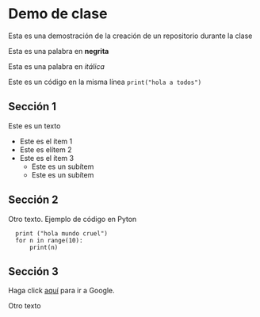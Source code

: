 # Demo de clase
Esta es una demostración de la creación de un repositorio durante la clase

Esta es una palabra en **negrita**

Esta es una palabra en *itálica*

Este es un código en la misma línea `print("hola a todos")`

## Sección 1
Este es un texto
* Este es el ítem 1
* Este es elítem 2
* Este es el ítem 3
  * Este es un subítem
  * Este es un subítem


## Sección 2

Otro texto. Ejemplo de código en Pyton
      
      print ("hola mundo cruel")
      for n in range(10):
          print(n)


## Sección 3

Haga click [aquí](https://www.google.com) para ir a Google.


Otro texto

